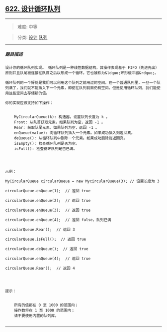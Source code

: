 ## [622. 设计循环队列](https://leetcode-cn.com/problems/design-circular-queue/)

---

> 难度: 中等

> 分类:  [设计](https://leetcode-cn.com/tag/design/)  [队列](https://leetcode-cn.com/tag/queue/) 

---

##### 题目描述

```
设计你的循环队列实现。 循环队列是一种线性数据结构，其操作表现基于 FIFO（先进先出）原则并且队尾被连接在队首之后以形成一个循环。它也被称为&ldquo;环形缓冲器&rdquo;。

循环队列的一个好处是我们可以利用这个队列之前用过的空间。在一个普通队列里，一旦一个队列满了，我们就不能插入下一个元素，即使在队列前面仍有空间。但是使用循环队列，我们能使用这些空间去存储新的值。

你的实现应该支持如下操作：


	MyCircularQueue(k): 构造器，设置队列长度为 k 。
	Front: 从队首获取元素。如果队列为空，返回 -1 。
	Rear: 获取队尾元素。如果队列为空，返回 -1 。
	enQueue(value): 向循环队列插入一个元素。如果成功插入则返回真。
	deQueue(): 从循环队列中删除一个元素。如果成功删除则返回真。
	isEmpty(): 检查循环队列是否为空。
	isFull(): 检查循环队列是否已满。


 

示例：

MyCircularQueue circularQueue = new MycircularQueue(3); // 设置长度为 3

circularQueue.enQueue(1);  // 返回 true

circularQueue.enQueue(2);  // 返回 true

circularQueue.enQueue(3);  // 返回 true

circularQueue.enQueue(4);  // 返回 false，队列已满

circularQueue.Rear();  // 返回 3

circularQueue.isFull();  // 返回 true

circularQueue.deQueue();  // 返回 true

circularQueue.enQueue(4);  // 返回 true

circularQueue.Rear();  // 返回 4
 

 

提示：


	所有的值都在 0 至 1000 的范围内；
	操作数将在 1 至 1000 的范围内；
	请不要使用内置的队列库。


```

---
